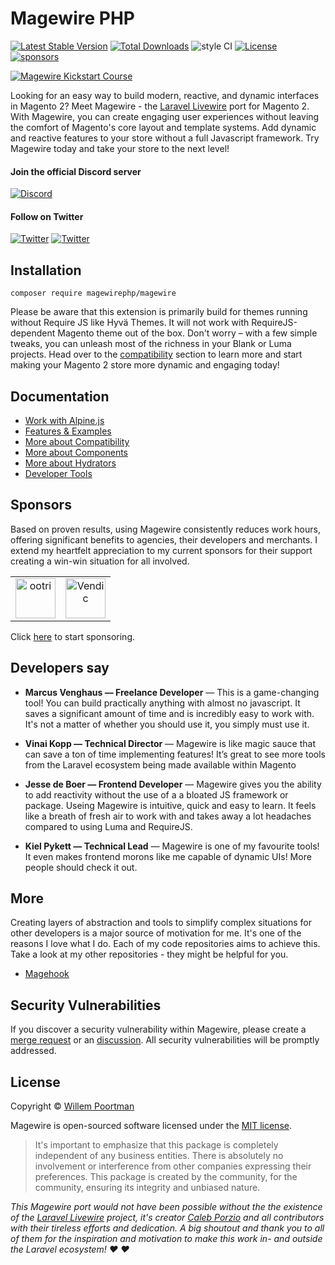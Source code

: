# Magewire PHP
[![Latest Stable Version](http://poser.pugx.org/magewirephp/magewire/v)](https://packagist.org/packages/magewirephp/magewire)
[![Total Downloads](http://poser.pugx.org/magewirephp/magewire/downloads)](https://packagist.org/packages/magewirephp/magewire)
![style CI](https://github.styleci.io/repos/414967404/shield?style=flat&branch=main)
[![License](http://poser.pugx.org/magewirephp/magewire/license)](https://packagist.org/packages/magewirephp/magewire)
[![sponsors](https://img.shields.io/badge/Sponsors-2-1abc9c)](https://github.com/sponsors/wpoortman)

<a align="center" href="https://wpoortman.lemonsqueezy.com/" target="_blank">
    <img src="https://user-images.githubusercontent.com/5383956/225342789-ecdbf00d-e2f1-4154-b2fc-700b6a577d91.jpeg" alt="Magewire Kickstart Course"/>
</a>

Looking for an easy way to build modern, reactive, and dynamic interfaces in Magento 2? Meet Magewire - the
[Laravel Livewire](https://laravel-livewire.com/) port for Magento 2. With Magewire, you can create engaging user
experiences without leaving the comfort of Magento's core layout and template systems. Add dynamic and reactive
features to your store without a full Javascript framework. Try Magewire today and take your store to the next level!

#### Join the official Discord server
[![Discord](https://dcbadge.vercel.app/api/server/RM5nnK5wxj)](https://discord.gg/RM5nnK5wxj)

#### Follow on Twitter
[![Twitter](https://img.shields.io/twitter/url/https/twitter.com/magewirephp.svg?style=social&label=Follow:%20%40magewirephp)](https://twitter.com/magewirephp)
[![Twitter](https://img.shields.io/twitter/url/https/twitter.com/wpoortman.svg?style=social&label=Author:%20%40wpoortman)](https://twitter.com/wpoortman)

## Installation
```
composer require magewirephp/magewire
```

Please be aware that this extension is primarily build for themes running without Require JS like Hyvä Themes. It will
not work with RequireJS-dependent Magento theme out of the box. Don't worry – with a few simple tweaks, you can unleash
most of the richness in your Blank or Luma projects. Head over to the [compatibility](./docs/Compatibility.md) section
to learn more and start making your Magento 2 store more dynamic and engaging today!

## Documentation
- [Work with Alpine.js](./docs/Alpine.md)
- [Features & Examples](./docs/Features.md)
- [More about Compatibility](./docs/Compatibility.md)
- [More about Components](./docs/Component.md)
- [More about Hydrators](./docs/Hydrators.md)
- [Developer Tools](./docs/Tools.md)

## Sponsors
Based on proven results, using Magewire consistently reduces work hours, offering significant benefits to agencies,
their developers and merchants. I extend my heartfelt appreciation to my current sponsors for their support creating
a win-win situation for all involved.

|   |   |
|---|---|
|<a align="center" href="https://github.com/ootri/" title="ootri" target="_blank"><img width="64" alt="ootri" src="https://avatars.githubusercontent.com/u/3450878?v=4"/></a>|<a align="center" href="https://vendic.nl/" title="Vendic" target="_blank"><img width="64" alt="Vendic" src="https://user-images.githubusercontent.com/5383956/228823594-d3344d87-dadc-4c36-a212-89cba8c7340b.jpg"/></a>|

Click [here](https://github.com/sponsors/wpoortman) to start sponsoring.

## Developers say
- **Marcus Venghaus — Freelance Developer** — This is a game-changing tool! You can build practically anything with almost no javascript. It saves a significant
amount of time and is incredibly easy to work with. It's not a matter of whether you should use it, you simply must
use it.

- **Vinai Kopp — Technical Director** — Magewire is like magic sauce that can save a ton of time implementing features! It’s great to see more tools from the
Laravel ecosystem being made available within Magento

- **Jesse de Boer — Frontend Developer** — Magewire gives you the ability to add reactivity without the use of a a bloated JS framework or package. Useing Magewire
is intuitive, quick and easy to learn. It feels like a breath of fresh air to work with and takes away a lot headaches
compared to using Luma and RequireJS.

- **Kiel Pykett — Technical Lead** — Magewire is one of my favourite tools! It even makes frontend morons like me capable of dynamic UIs! More people should
check it out. 

## More
Creating layers of abstraction and tools to simplify complex situations for other developers is a major source of motivation for me.
It's one of the reasons I love what I do. Each of my code repositories aims to achieve this. Take a look at my other repositories - they might be helpful for you.

- [Magehook](https://github.com/wpoortman/magehook)

## Security Vulnerabilities
If you discover a security vulnerability within Magewire, please create a
[merge request](https://github.com/magewirephp/magewire/pulls) or an
[discussion](https://github.com/magewirephp/magewire/discussions). All security vulnerabilities will be promptly
addressed.

## License
Copyright © [Willem Poortman](https://github.com/wpoortman)

Magewire is open-sourced software licensed under the [MIT license](LICENSE.md).

> It's important to emphasize that this package is completely independent of any business entities. There is absolutely
> no involvement or interference from other companies expressing their preferences. This package is created by the
> community, for the community, ensuring its integrity and unbiased nature.

_This Magewire port would not have been
possible without the the existence of the [Laravel Livewire](https://laravel-livewire.com/) project, it's creator [Caleb Porzio](https://github.com/calebporzio) and all contributors
with their tireless efforts and dedication. A big shoutout and thank you to all of them for the inspiration and
motivation to make this work in- and outside the Laravel ecosystem! :heart: :heart:_
